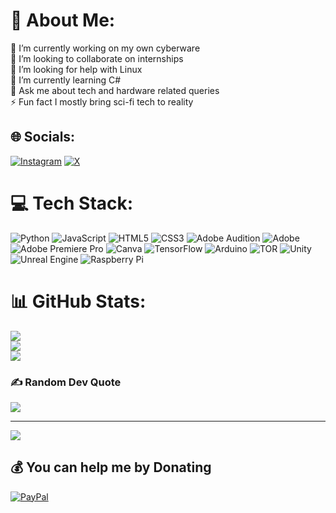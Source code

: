 # 💫 About Me:
🔭 I’m currently working on my own cyberware<br>👯 I’m looking to collaborate on internships<br>🤝 I’m looking for help with Linux <br>🌱 I’m currently learning C#<br>💬 Ask me about tech and hardware related queries<br>⚡ Fun fact I mostly bring sci-fi tech to reality


## 🌐 Socials:
[![Instagram](https://img.shields.io/badge/Instagram-%23E4405F.svg?logo=Instagram&logoColor=white)](https://instagram.com/uhhthevoid) [![X](https://img.shields.io/badge/X-black.svg?logo=X&logoColor=white)](https://x.com/uhhthevoid) 

# 💻 Tech Stack:
![Python](https://img.shields.io/badge/python-3670A0?style=flat&logo=python&logoColor=ffdd54) ![JavaScript](https://img.shields.io/badge/javascript-%23323330.svg?style=flat&logo=javascript&logoColor=%23F7DF1E) ![HTML5](https://img.shields.io/badge/html5-%23E34F26.svg?style=flat&logo=html5&logoColor=white) ![CSS3](https://img.shields.io/badge/css3-%231572B6.svg?style=flat&logo=css3&logoColor=white) ![Adobe Audition](https://img.shields.io/badge/Adobe%20Audition-9999FF.svg?style=flat&logo=Adobe%20Audition&logoColor=white) ![Adobe](https://img.shields.io/badge/adobe-%23FF0000.svg?style=flat&logo=adobe&logoColor=white) ![Adobe Premiere Pro](https://img.shields.io/badge/Adobe%20Premiere%20Pro-9999FF.svg?style=flat&logo=Adobe%20Premiere%20Pro&logoColor=white) ![Canva](https://img.shields.io/badge/Canva-%2300C4CC.svg?style=flat&logo=Canva&logoColor=white) ![TensorFlow](https://img.shields.io/badge/TensorFlow-%23FF6F00.svg?style=flat&logo=TensorFlow&logoColor=white) ![Arduino](https://img.shields.io/badge/-Arduino-00979D?style=flat&logo=Arduino&logoColor=white) ![TOR](https://img.shields.io/badge/tor-%237E4798.svg?style=flat&logo=tor-project&logoColor=white) ![Unity](https://img.shields.io/badge/unity-%23000000.svg?style=flat&logo=unity&logoColor=white) ![Unreal Engine](https://img.shields.io/badge/unrealengine-%23313131.svg?style=flat&logo=unrealengine&logoColor=white) ![Raspberry Pi](https://img.shields.io/badge/-Raspberry_Pi-C51A4A?style=flat&logo=Raspberry-Pi)
# 📊 GitHub Stats:
![](https://github-readme-stats.vercel.app/api?username=uhhthevoid&theme=dark&hide_border=false&include_all_commits=false&count_private=true)<br/>
![](https://github-readme-streak-stats.herokuapp.com/?user=uhhthevoid&theme=dark&hide_border=false)<br/>
![](https://github-readme-stats.vercel.app/api/top-langs/?username=uhhthevoid&theme=dark&hide_border=false&include_all_commits=false&count_private=true&layout=compact)

### ✍️ Random Dev Quote
![](https://quotes-github-readme.vercel.app/api?type=horizontal&theme=dark)

---
[![](https://visitcount.itsvg.in/api?id=uhhthevoid&icon=0&color=0)](https://visitcount.itsvg.in)

  ## 💰 You can help me by Donating
  [![PayPal](https://img.shields.io/badge/PayPal-00457C?style=for-the-badge&logo=paypal&logoColor=white)](https://paypal.me/uhhthevoid) 

  
<!-- Proudly created with GPRM ( https://gprm.itsvg.in ) -->
